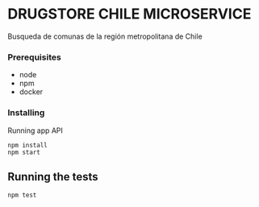 # DRUGSTORE CHILE MICROSERVICE

Busqueda de comunas de la región metropolitana de Chile 

### Prerequisites

- node
- npm
- docker

### Installing

Running app  API

```
npm install
npm start
```
## Running the tests

```
npm test
```